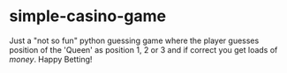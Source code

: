 # simple-casino-game
Just a "not so fun" python guessing game where the player guesses position of the 'Queen' as position 1, 2 or 3 and if correct you get loads of $money$.
Happy Betting!
